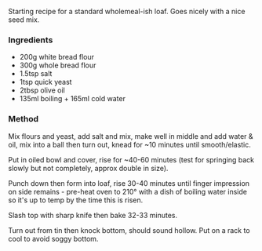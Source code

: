 Starting recipe for a standard wholemeal-ish loaf. Goes nicely with a nice seed mix.

### Ingredients

* 200g white bread flour
* 300g whole bread flour
* 1.5tsp salt
* 1tsp quick yeast
* 2tbsp olive oil
* 135ml boiling + 165ml cold water

### Method

Mix flours and yeast, add salt and mix, make well in middle and add water & oil, mix into a ball 
then turn out, knead for ~10 minutes until smooth/elastic. 

Put in oiled bowl and cover, rise for ~40-60 minutes (test for springing back slowly but not 
completely, approx double in size). 

Punch down then form into loaf, rise 30-40 minutes until finger impression on side remains - 
pre-heat oven to 210° with a dish of boiling water inside so it's up to temp by the time this is 
risen.

Slash top with sharp knife then bake 32-33 minutes.

Turn out from tin then knock bottom, should sound hollow. Put on a rack to cool to avoid soggy 
bottom.

